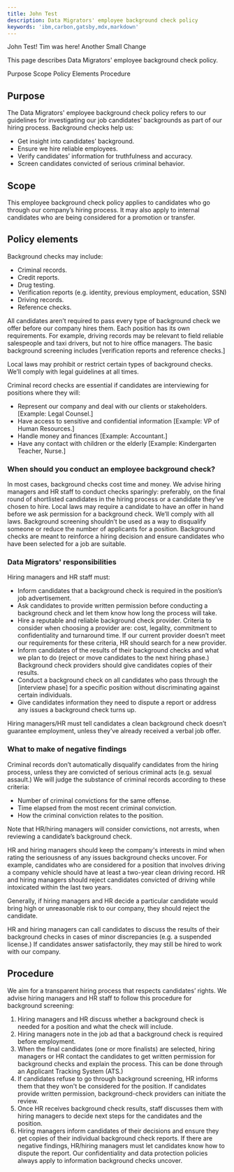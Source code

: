 ```yaml
---
title: John Test
description: Data Migrators' employee background check policy
keywords: 'ibm,carbon,gatsby,mdx,markdown'
---
```


<PageDescription>

John Test!
Tim was here!
Another Small Change

This page describes Data Migrators' employee background check policy.

</PageDescription>

<AnchorLinks>
  <AnchorLink>Purpose</AnchorLink>
  <AnchorLink>Scope</AnchorLink>
  <AnchorLink>Policy Elements</AnchorLink>
  <AnchorLink>Procedure</AnchorLink>
</AnchorLinks>

## Purpose

The Data Migrators' employee background check policy refers to our guidelines for investigating our job candidates’ backgrounds as part of our hiring process. Background checks help us:
- Get insight into candidates’ background.
- Ensure we hire reliable employees.
- Verify candidates’ information for truthfulness and accuracy.
- Screen candidates convicted of serious criminal behavior.

## Scope

This employee background check policy applies to candidates who go through our company’s hiring process. It may also apply to internal candidates who are being considered for a promotion or transfer.

## Policy elements

Background checks may include:
- Criminal records.
- Credit reports.
- Drug testing.
- Verification reports (e.g. identity, previous employment, education, SSN)
- Driving records.
- Reference checks.

All candidates aren’t required to pass every type of background check we offer before our company hires them. Each position has its own requirements. For example, driving records may be relevant to field reliable salespeople and taxi drivers, but not to hire office managers. The basic background screening includes [verification reports and reference checks.]

Local laws may prohibit or restrict certain types of background checks. We’ll comply with legal guidelines at all times.

Criminal record checks are essential if candidates are interviewing for positions where they will:
- Represent our company and deal with our clients or stakeholders. [Example: Legal Counsel.]
- Have access to sensitive and confidential information [Example: VP of Human Resources.]
- Handle money and finances [Example: Accountant.]
- Have any contact with children or the elderly [Example: Kindergarten Teacher, Nurse.]

### When should you conduct an employee background check?

In most cases, background checks cost time and money. We advise hiring managers and HR staff to conduct checks sparingly: preferably, on the final round of shortlisted candidates in the hiring process or a candidate they’ve chosen to hire. Local laws may require a candidate to have an offer in hand before we ask permission for a background check. We’ll comply with all laws.
Background screening shouldn’t be used as a way to disqualify someone or reduce the number of applicants for a position. Background checks are meant to reinforce a hiring decision and ensure candidates who have been selected for a job are suitable.

### Data Migrators' responsibilities

Hiring managers and HR staff must:
- Inform candidates that a background check is required in the position’s job advertisement.
- Ask candidates to provide written permission before conducting a background check and let them know how long the process will take.
- Hire a reputable and reliable background check provider. Criteria to consider when choosing a provider are: cost, legality, commitment to confidentiality and turnaround time. If our current provider doesn’t meet our requirements for these criteria, HR should search for a new provider.
- Inform candidates of the results of their background checks and what we plan to do (reject or move candidates to the next hiring phase.) Background check providers should give candidates copies of their results.
- Conduct a background check on all candidates who pass through the [interview phase] for a specific position without discriminating against certain individuals.
- Give candidates information they need to dispute a report or address any issues a background check turns up.

Hiring managers/HR must tell candidates a clean background check doesn’t guarantee employment, unless they’ve already received a verbal job offer.

### What to make of negative findings

Criminal records don’t automatically disqualify candidates from the hiring process, unless they are convicted of serious criminal acts (e.g. sexual assault.) We will judge the substance of criminal records according to these criteria:
- Number of criminal convictions for the same offense.
- Time elapsed from the most recent criminal conviction.
- How the criminal conviction relates to the position.

Note that HR/hiring managers will consider convictions, not arrests, when reviewing a candidate’s background check.

HR and hiring managers should keep the company's interests in mind when rating the seriousness of any issues background checks uncover. For example, candidates who are considered for a position that involves driving a company vehicle should have at least a two-year clean driving record. HR and hiring managers should reject candidates convicted of driving while intoxicated within the last two years.

Generally, if hiring managers and HR decide a particular candidate would bring high or unreasonable risk to our company, they should reject the candidate.

HR and hiring managers can call candidates to discuss the results of their background checks in cases of minor discrepancies (e.g. a suspended license.) If candidates answer satisfactorily, they may still be hired to work with our company.

## Procedure

We aim for a transparent hiring process that respects candidates’ rights. We advise hiring managers and HR staff to follow this procedure for background screening:
1.	Hiring managers and HR discuss whether a background check is needed for a position and what the check will include.
2.	Hiring managers note in the job ad that a background check is required before employment.
3.	When the final candidates (one or more finalists) are selected, hiring managers or HR contact the candidates to get written permission for background checks and explain the process. This can be done through an Applicant Tracking System (ATS.)
4.	If candidates refuse to go through background screening, HR informs them that they won't be considered for the position. If candidates provide written permission, background-check providers can initiate the review.
5.	Once HR receives background check results, staff discusses them with hiring managers to decide next steps for the candidates and the position.
6.	Hiring managers inform candidates of their decisions and ensure they get copies of their individual background check reports. If there are negative findings, HR/hiring managers must let candidates know how to dispute the report.
Our confidentiality and data protection policies always apply to information background checks uncover.
 
